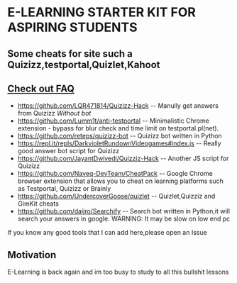 # **E-LEARNING STARTER KIT FOR ASPIRING STUDENTS**
## Some cheats for site such a Quizizz,testportal,Quizlet,Kahoot

## [**Check out FAQ**](https://github.com/NeZSmith/E-LEARNING-STARTER-KIT-FOR-ASPIRING-STUDENTS/blob/main/FAQ.md)

- https://github.com/LQR471814/Quizizz-Hack --  Manully get answers from Quizizz *Without bot*
- https://github.com/Lumm1t/anti-testportal  --  Minimalistic Chrome extension - bypass for blur check and time limit on testportal.pl(net). 
- https://github.com/reteps/quizizz-bot  -- Quizizz bot written in Python
- https://repl.it/repls/DarkvioletRundownVideogames#index.js  -- Really good answer bot script for Quizizz
- https://github.com/JayantDwivedi/Quizziz-Hack -- Another JS script for Quizizz 
- https://github.com/Naveq-DevTeam/CheatPack --  Google Chrome browser extension that allows you to cheat on learning platforms such as Testportal, Quizizz or Brainly
- https://github.com/UndercoverGoose/quizlet -- Quizlet,Quizziz and GimKit cheats
- https://github.com/daijro/Searchify -- Search bot written in Python,it will search your answers in google. WARNING: It may be slow on low end pc





If you know any good tools that I can add here,please open an Issue

## Motivation
E-Learning is back again and im too busy to study to all this bullshit lessons

